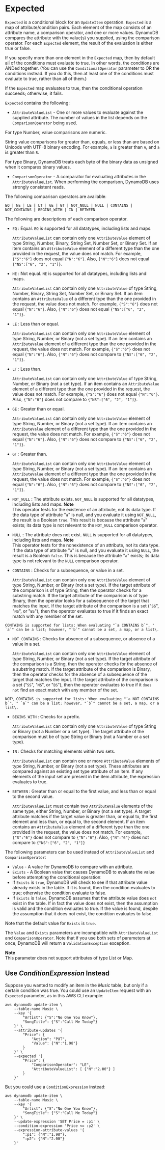 # Expected<a name="LegacyConditionalParameters.Expected"></a>

`Expected` is a conditional block for an `UpdateItem` operation\. `Expected` is a map of attribute/condition pairs\. Each element of the map consists of an attribute name, a comparison operator, and one or more values\. DynamoDB compares the attribute with the value\(s\) you supplied, using the comparison operator\. For each `Expected` element, the result of the evaluation is either true or false\.

If you specify more than one element in the `Expected` map, then by default all of the conditions must evaluate to true\. In other words, the conditions are ANDed together\. \(You can use the `ConditionalOperator` parameter to OR the conditions instead\. If you do this, then at least one of the conditions must evaluate to true, rather than all of them\.\)

If the `Expected` map evaluates to true, then the conditional operation succeeds; otherwise, it fails\.

 `Expected` contains the following:
+  `AttributeValueList` \- One or more values to evaluate against the supplied attribute\. The number of values in the list depends on the `ComparisonOperator` being used\.

  For type Number, value comparisons are numeric\.

  String value comparisons for greater than, equals, or less than are based on Unicode with UTF\-8 binary encoding\. For example, `a` is greater than `A`, and `a` is greater than `B`\.

  For type Binary, DynamoDB treats each byte of the binary data as unsigned when it compares binary values\.
+  `ComparisonOperator` \- A comparator for evaluating attributes in the `AttributeValueList`\. When performing the comparison, DynamoDB uses strongly consistent reads\.

  The following comparison operators are available:

   `EQ | NE | LE | LT | GE | GT | NOT_NULL | NULL | CONTAINS | NOT_CONTAINS | BEGINS_WITH | IN | BETWEEN` 

  The following are descriptions of each comparison operator\.
  +  `EQ` : Equal\. `EQ` is supported for all datatypes, including lists and maps\.

     `AttributeValueList` can contain only one `AttributeValue` element of type String, Number, Binary, String Set, Number Set, or Binary Set\. If an item contains an `AttributeValue` element of a different type than the one provided in the request, the value does not match\. For example, `{"S":"6"}` does not equal `{"N":"6"}`\. Also, `{"N":"6"}` does not equal `{"NS":["6", "2", "1"]}`\.
  +  `NE` : Not equal\. `NE` is supported for all datatypes, including lists and maps\.

     `AttributeValueList` can contain only one `AttributeValue` of type String, Number, Binary, String Set, Number Set, or Binary Set\. If an item contains an `AttributeValue` of a different type than the one provided in the request, the value does not match\. For example, `{"S":"6"}` does not equal `{"N":"6"}`\. Also, `{"N":"6"}` does not equal `{"NS":["6", "2", "1"]}`\.
  +  `LE` : Less than or equal\. 

     `AttributeValueList` can contain only one `AttributeValue` element of type String, Number, or Binary \(not a set type\)\. If an item contains an `AttributeValue` element of a different type than the one provided in the request, the value does not match\. For example, `{"S":"6"}` does not equal `{"N":"6"}`\. Also, `{"N":"6"}` does not compare to `{"NS":["6", "2", "1"]}`\.
  +  `LT` : Less than\. 

     `AttributeValueList` can contain only one `AttributeValue` of type String, Number, or Binary \(not a set type\)\. If an item contains an `AttributeValue` element of a different type than the one provided in the request, the value does not match\. For example, `{"S":"6"}` does not equal `{"N":"6"}`\. Also, `{"N":"6"}` does not compare to `{"NS":["6", "2", "1"]}`\.
  +  `GE` : Greater than or equal\. 

     `AttributeValueList` can contain only one `AttributeValue` element of type String, Number, or Binary \(not a set type\)\. If an item contains an `AttributeValue` element of a different type than the one provided in the request, the value does not match\. For example, `{"S":"6"}` does not equal `{"N":"6"}`\. Also, `{"N":"6"}` does not compare to `{"NS":["6", "2", "1"]}`\.
  +  `GT` : Greater than\. 

     `AttributeValueList` can contain only one `AttributeValue` element of type String, Number, or Binary \(not a set type\)\. If an item contains an `AttributeValue` element of a different type than the one provided in the request, the value does not match\. For example, `{"S":"6"}` does not equal `{"N":"6"}`\. Also, `{"N":"6"}` does not compare to `{"NS":["6", "2", "1"]}`\.
  +  `NOT_NULL` : The attribute exists\. `NOT_NULL` is supported for all datatypes, including lists and maps\.
**Note**  
This operator tests for the existence of an attribute, not its data type\. If the data type of attribute "`a`" is null, and you evaluate it using `NOT_NULL`, the result is a Boolean `true`\. This result is because the attribute "`a`" exists; its data type is not relevant to the `NOT_NULL` comparison operator\.
  +  `NULL` : The attribute does not exist\. `NULL` is supported for all datatypes, including lists and maps\.
**Note**  
This operator tests for the nonexistence of an attribute, not its data type\. If the data type of attribute "`a`" is null, and you evaluate it using `NULL`, the result is a Boolean `false`\. This is because the attribute "`a`" exists; its data type is not relevant to the `NULL` comparison operator\.
  +  `CONTAINS` : Checks for a subsequence, or value in a set\.

     `AttributeValueList` can contain only one `AttributeValue` element of type String, Number, or Binary \(not a set type\)\. If the target attribute of the comparison is of type String, then the operator checks for a substring match\. If the target attribute of the comparison is of type Binary, then the operator looks for a subsequence of the target that matches the input\. If the target attribute of the comparison is a set \("`SS`", "`NS`", or "`BS`"\), then the operator evaluates to true if it finds an exact match with any member of the set\.

    CONTAINS is supported for lists: When evaluating "`a CONTAINS b`", " `a`" can be a list; however, "`b`" cannot be a set, a map, or a list\.
  +  `NOT_CONTAINS` : Checks for absence of a subsequence, or absence of a value in a set\.

     `AttributeValueList` can contain only one `AttributeValue` element of type String, Number, or Binary \(not a set type\)\. If the target attribute of the comparison is a String, then the operator checks for the absence of a substring match\. If the target attribute of the comparison is Binary, then the operator checks for the absence of a subsequence of the target that matches the input\. If the target attribute of the comparison is a set \("`SS`", "`NS`", or "`BS`"\), then the operator evaluates to true if it `does not` find an exact match with any member of the set\.

    NOT\_CONTAINS is supported for lists: When evaluating "`a NOT CONTAINS b`", " `a`" can be a list; however, "`b`" cannot be a set, a map, or a list\.
  +  `BEGINS_WITH` : Checks for a prefix\. 

     `AttributeValueList` can contain only one `AttributeValue` of type String or Binary \(not a Number or a set type\)\. The target attribute of the comparison must be of type String or Binary \(not a Number or a set type\)\.
  +  `IN` : Checks for matching elements within two sets\.

     `AttributeValueList` can contain one or more `AttributeValue` elements of type String, Number, or Binary \(not a set type\)\. These attributes are compared against an existing set type attribute of an item\. If any elements of the input set are present in the item attribute, the expression evaluates to true\.
  +  `BETWEEN` : Greater than or equal to the first value, and less than or equal to the second value\. 

     `AttributeValueList` must contain two `AttributeValue` elements of the same type, either String, Number, or Binary \(not a set type\)\. A target attribute matches if the target value is greater than, or equal to, the first element and less than, or equal to, the second element\. If an item contains an `AttributeValue` element of a different type than the one provided in the request, the value does not match\. For example, `{"S":"6"}` does not compare to `{"N":"6"}`\. Also, `{"N":"6"}` does not compare to `{"NS":["6", "2", "1"]}` 

The following parameters can be used instead of `AttributeValueList` and `ComparisonOperator`:
+  `Value` \- A value for DynamoDB to compare with an attribute\.
+  `Exists` \- A Boolean value that causes DynamoDB to evaluate the value before attempting the conditional operation:
  + If `Exists` is `true`, DynamoDB will check to see if that attribute value already exists in the table\. If it is found, then the condition evaluates to true; otherwise the condition evaluate to false\.
  + If `Exists` is `false`, DynamoDB assumes that the attribute value does `not` exist in the table\. If in fact the value does not exist, then the assumption is valid and the condition evaluates to true\. If the value is found, despite the assumption that it does not exist, the condition evaluates to false\.

  Note that the default value for `Exists` is `true`\.

The `Value` and `Exists` parameters are incompatible with `AttributeValueList` and `ComparisonOperator`\. Note that if you use both sets of parameters at once, DynamoDB will return a `ValidationException` exception\.

**Note**  
This parameter does not support attributes of type List or Map\.

## Use *ConditionExpression* Instead<a name="w266aac54c23c23c21"></a>

Suppose you wanted to modify an item in the *Music* table, but only if a certain condition was true\. You could use an `UpdateItem` request with an `Expected` parameter, as in this AWS CLI example:

```
aws dynamodb update-item \
    --table-name Music \
    --key '{
        "Artist": {"S":"No One You Know"},
        "SongTitle": {"S":"Call Me Today"} 
    }' \
    --attribute-updates '{
        "Price": {
            "Action": "PUT", 
            "Value": {"N":"1.98"}
        }
    }' \
    --expected '{
        "Price": {
            "ComparisonOperator": "LE", 
            "AttributeValueList": [ {"N":"2.00"} ]
        }
    }'
```

But you could use a `ConditionExpression` instead:

```
aws dynamodb update-item \
    --table-name Music \
    --key '{
        "Artist": {"S":"No One You Know"},
        "SongTitle": {"S":"Call Me Today"} 
    }' \
    --update-expression 'SET Price = :p1' \
    --condition-expression 'Price <= :p2' \
    --expression-attribute-values '{
        ":p1": {"N":"1.98"},
        ":p2": {"N":"2.00"}
    }'
```